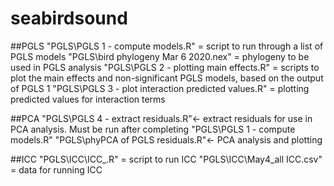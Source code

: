 # seabirdsound


##PGLS
"PGLS\PGLS 1 - compute models.R" = script to run through a list of PGLS models 
"PGLS\bird phylogeny Mar 6 2020.nex" = phylogeny to be used in PGLS analysis
"PGLS\PGLS 2 - plotting main effects.R" =  scripts to plot the main effects and non-significant PGLS models, based on the output of  PGLS 1
"PGLS\PGLS 3 -  plot interaction predicted values.R" = plotting predicted values for interaction terms

##PCA
"PGLS\PGLS 4 - extract residuals.R"<- extract residuals for use in PCA analysis. Must be run after completing "PGLS\PGLS 1 - compute models.R"
"PGLS\phyPCA of PGLS residuals.R"<- PCA analysis and plotting

##ICC
"PGLS\ICC\ICC_.R" = script to run ICC
"PGLS\ICC\May4_all ICC.csv" = data for running ICC
